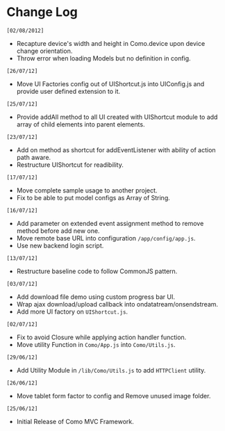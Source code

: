 Change Log
==========

`[02/08/2012]`

- Recapture device's width and height in Como.device upon device change orientation.
- Throw error when loading Models but no definition in config.

`[26/07/12]`

- Move UI Factories config out of UIShortcut.js into UIConfig.js and provide user defined extension to it.

`[25/07/12]`

- Provide addAll method to all UI created with UIShortcut module to add array of child elements into parent elements.

`[23/07/12]`

- Add on method as shortcut for addEventListener with ability of action path aware.
- Restructure UIShortcut for readibility.

`[17/07/12]`

- Move complete sample usage to another project.
- Fix to be able to put model configs as Array of String.

`[16/07/12]`

- Add parameter on extended event assignment method to remove method before add new one.
- Move remote base URL into configuration `/app/config/app.js`.
- Use new backend login script.

`[13/07/12]`

- Restructure baseline code to follow CommonJS pattern.

`[03/07/12]`

- Add download file demo using custom progress bar UI.
- Wrap ajax download/upload callback into ondatatream/onsendstream.
- Add more UI factory on `UIShortcut.js`.

`[02/07/12]`

- Fix to avoid Closure while applying action handler function.
- Move utility Function in `Como/App.js` into `Como/Utils.js`.

`[29/06/12]`

- Add Utility Module in `/lib/Como/Utils.js` to add `HTTPClient` utility.

`[26/06/12]`

- Move tablet form factor to config and Remove unused image folder.

`[25/06/12]`

- Initial Release of Como MVC Framework.